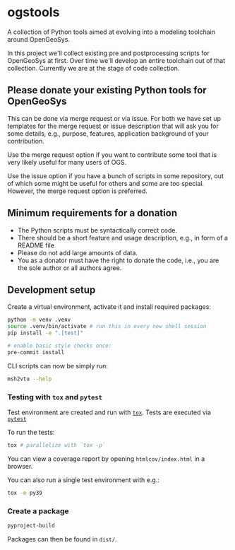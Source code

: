 # ogstools

A collection of Python tools aimed at evolving into a modeling toolchain around OpenGeoSys.

In this project we'll collect existing pre and postprocessing scripts for
OpenGeoSys at first. Over time we'll develop an entire toolchain out of that
collection. Currently we are at the stage of code collection.

## Please donate your existing Python tools for OpenGeoSys

This can be done via merge request or via issue. For both we have set up
templates for the merge request or issue description that will ask you for some
details, e.g., purpose, features, application background of your contribution.

Use the merge request option if you want to contribute some tool that is very
likely useful for many users of OGS.

Use the issue option if you have a bunch of scripts in some repository, out of
which some might be useful for others and some are too special. However, the
merge request option is preferred.

## Minimum requirements for a donation

* The Python scripts must be syntactically correct code.
* There should be a short feature and usage description, e.g., in form of a README file
* Please do not add large amounts of data.
* You as a donator must have the right to donate the code, i.e., you are the
  sole author or all authors agree.

## Development setup

Create a virtual environment, activate it and install required packages:

```bash
python -m venv .venv
source .venv/bin/activate # run this in every new shell session
pip install -e ".[test]"

# enable basic style checks once:
pre-commit install
```

CLI scripts can now be simply run:

```bash
msh2vtu --help
```

### Testing with `tox` and `pytest`

Test environment are created and run with [`tox`](https://tox.wiki).
Tests are executed via [`pytest`](https://docs.pytest.org/en/7.2.x/)

To run the tests:

```bash
tox # parallelize with `tox -p`
```

You can view a coverage report by opening `htmlcov/index.html` in a browser.

You can also run a single test environment with e.g.:

```bash
tox -e py39
```

### Create a package

```bash
pyproject-build
```

Packages can then be found in `dist/`.
